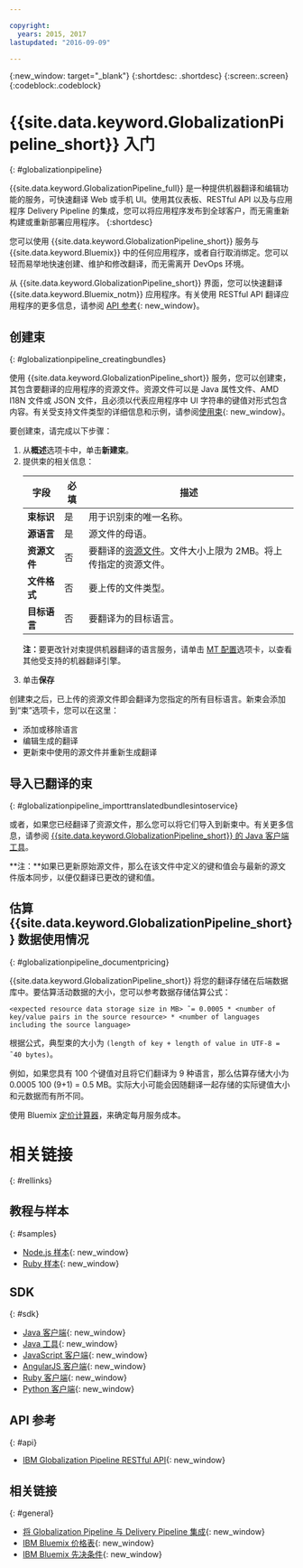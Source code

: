 ```yaml
---

copyright:
  years: 2015, 2017
lastupdated: "2016-09-09"

---
```


{:new_window: target="_blank"}
{:shortdesc: .shortdesc}
{:screen:.screen}
{:codeblock:.codeblock}


# {{site.data.keyword.GlobalizationPipeline_short}} 入门
{: #globalizationpipeline}


{{site.data.keyword.GlobalizationPipeline_full}} 是一种提供机器翻译和编辑功能的服务，可快速翻译 Web 或手机 UI。使用其仪表板、RESTful API 以及与应用程序 Delivery Pipeline 的集成，您可以将应用程序发布到全球客户，而无需重新构建或重新部署应用程序。
{:shortdesc}

您可以使用 {{site.data.keyword.GlobalizationPipeline_short}} 服务与 {{site.data.keyword.Bluemix}} 中的任何应用程序，或者自行取消绑定。您可以轻而易举地快速创建、维护和修改翻译，而无需离开 DevOps 环境。

从 {{site.data.keyword.GlobalizationPipeline_short}} 界面，您可以快速翻译 {{site.data.keyword.Bluemix_notm}} 应用程序。有关使用 RESTful API 翻译应用程序的更多信息，请参阅 [API 参考](https://gp-rest.ng.bluemix.net/translate/swagger/index.html){: new_window}。 


## 创建束
{: #globalizationpipeline_creatingbundles}

使用 {{site.data.keyword.GlobalizationPipeline_short}} 服务，您可以创建束，其包含要翻译的应用程序的资源文件。资源文件可以是 Java 属性文件、AMD I18N 文件或 JSON 文件，且必须以代表应用程序中 UI 字符串的键值对形式包含内容。有关受支持文件类型的详细信息和示例，请参阅[使用束](./bundles.html){: new_window}。

要创建束，请完成以下步骤：

<ol>
<li>从<strong>概述</strong>选项卡中，单击<strong>新建束</strong>。</li>

<li>提供束的相关信息：</li>
<table>
<thead>
<tr>
<th>字段</th>
<th>必填</th>
<th>描述</th>
</tr>
</thead>
<tbody>
<tr>
<td><strong>束标识</strong></td>
<td>是</td>
<td>用于识别束的唯一名称。</td>
</tr>
<tr>
<td><strong>源语言</strong></td>
<td>是</td>
<td>源文件的母语。</td>
</tr>
<tr>
<td><strong>资源文件</strong></td>
<td>否</td>
<td>要翻译的<a href=https://new-console.ng.bluemix.net/docs/services/GlobalizationPipeline/bundles.html>资源文件</a>。文件大小上限为 2MB。将上传指定的资源文件。</td>
</tr>
<tr>
<td><strong>文件格式</strong></td>
<td>否</td>
<td>要上传的文件类型。</td>
</tr>
<tr>
<td><strong>目标语言</strong></td>
<td>否</td>
<td>要翻译为的目标语言。</td>
</tr>
</tbody>
</table>

<p><strong>注：</strong>要更改针对束提供机器翻译的语言服务，请单击 <a href=https://new-console.ng.bluemix.net/docs/services/GlobalizationPipeline/managing_translations.html#globalizationpipeline_service_to_service>MT 配置</a>选项卡，以查看其他受支持的机器翻译引擎。</p>

<li>单击<strong>保存</strong></li></ol>


创建束之后，已上传的资源文件即会翻译为您指定的所有目标语言。新束会添加到“束”选项卡，您可以在这里：

* 添加或移除语言
* 编辑生成的翻译
* 更新束中使用的源文件并重新生成翻译

## 导入已翻译的束
{: #globalizationpipeline_importtranslatedbundlesintoservice}

或者，如果您已经翻译了资源文件，那么您可以将它们导入到新束中。有关更多信息，请参阅 [{{site.data.keyword.GlobalizationPipeline_short}} 的 Java 客户端工具](https://github.com/IBM-Bluemix/gp-java-tools)。

**注：**如果已更新原始源文件，那么在该文件中定义的键和值会与最新的源文件版本同步，以便仅翻译已更改的键和值。

## 估算 {{site.data.keyword.GlobalizationPipeline_short}} 数据使用情况
{: #globalizationpipeline_documentpricing}

{{site.data.keyword.GlobalizationPipeline_short}} 将您的翻译存储在后端数据库中。要估算活动数据的大小，您可以参考数据存储估算公式：

`<expected resource data storage size in MB> ˜= 0.0005 * <number of key/value pairs in the source resource> * <number of languages including the source language>`

根据公式，典型束的大小为 `(length of key + length of value in UTF-8 = ˜40 bytes)`。

例如，如果您具有 100 个键值对且将它们翻译为 9 种语言，那么估算存储大小为 0.0005 100 (9+1) = 0.5 MB。实际大小可能会因随翻译一起存储的实际键值大小和元数据而有所不同。

使用 Bluemix [定价计算器](https://console.ng.bluemix.net/?direct=classic/#/pricing/cloudOEPaneId=pricing&paneId=pricingSheet&orgGuid=127a45f4-4461-4d5b-a26b-6dc2fdd1a3a2&spaceGuid=208fb1ff-413b-4fd9-9615-e8226062d0f3)，来确定每月服务成本。


# 相关链接
{: #rellinks}
## 教程与样本
{: #samples}

* [Node.js 样本](https://github.com/IBM-Bluemix/gp-nodejs-sample){: new_window}
* [Ruby 样本](https://github.com/IBM-Bluemix/gp-ruby-sample){: new_window}

## SDK
{: #sdk}

* [Java 客户端](https://github.com/IBM-Bluemix/gp-java-client){: new_window}
* [Java 工具](https://github.com/IBM-Bluemix/gp-java-tools){: new_window}
* [JavaScript 客户端](https://github.com/IBM-Bluemix/gp-js-client){: new_window}
* [AngularJS 客户端](https://github.com/IBM-Bluemix/gp-angular-client){: new_window}
* [Ruby 客户端](https://github.com/IBM-Bluemix/gp-ruby-client){: new_window}
* [Python 客户端](https://github.com/IBM-Bluemix/gp-python-client){: new_window}

## API 参考
{: #api}

* [IBM Globalization Pipeline RESTful API](https://gp-rest.ng.bluemix.net/translate/swagger/index.html){: new_window}

## 相关链接
{: #general}

* [将 Globalization Pipeline 与 Delivery Pipeline 集成](https://hub.jazz.net/docs/deploy_ext/#globalize){: new_window}
* [IBM Bluemix 价格表](https://www.ng.bluemix.net/#/pricing){: new_window}
* [IBM Bluemix 先决条件](https://developer.ibm.com/bluemix/support/#prereqs){: new_window}
